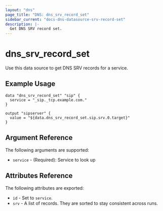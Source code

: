 ```yaml
---
layout: "dns"
page_title: "DNS: dns_srv_record_set"
sidebar_current: "docs-dns-datasource-srv-record-set"
description: |-
  Get DNS SRV record set.
---
```


# dns_srv_record_set

Use this data source to get DNS SRV records for a service.

## Example Usage

```hcl
data "dns_srv_record_set" "sip" {
  service = "_sip._tcp.example.com."
}

output "sipserver" {
  value = "${data.dns_srv_record_set.sip.srv.0.target}"
}
```

## Argument Reference

The following arguments are supported:

 * `service` - (Required): Service to look up

## Attributes Reference

The following attributes are exported:

 * `id` - Set to `service`.
 * `srv` - A list of records. They are sorted to stay consistent across runs.
